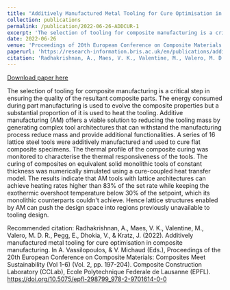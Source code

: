 ```yaml
---
title: "Additively Manufactured Metal Tooling for Cure Optimisation in Composite Manufacturing"
collection: publications
permalink: /publication/2022-06-26-ADDCUR-1
excerpt: 'The selection of tooling for composite manufacturing is a critical step in ensuring the quality of the resultant composite parts. The energy consumed during part manufacturing is used to evolve the composite properties but a substantial proportion of it is used to heat the tooling. Additive manufacturing (AM) offers a viable solution to reducing the tooling mass by generating complex tool architectures that can withstand the manufacturing process reduce mass and provide additional functionalities. A series of 16 lattice steel tools were additively manufactured and used to cure flat composite specimens. The thermal profile of the composite curing was monitored to characterise the thermal responsiveness of the tools. The curing of composites on equivalent solid monolithic tools of constant thickness was numerically simulated using a cure-coupled heat transfer model. The results indicate that AM tools with lattice architectures can achieve heating rates higher than 83% of the set rate while keeping the exothermic overshoot temperature below 30% of the setpoint, which its monolithic counterparts couldn&apos;t achieve. Hence lattice structures enabled by AM can push the design space into regions previously unavailable to tooling design.'
date: 2022-06-26
venue: 'Proceedings of 20th European Conference on Composite Materials'
paperurl: 'https://research-information.bris.ac.uk/en/publications/additively-manufactured-metal-tooling-for-cure-optimisation-in-co'
citation: 'Radhakrishnan, A., Maes, V. K., Valentine, M., Valero, M. D. R., Pegg, E., Dhokia, V., &amp; Kratz, J. (2022). Additively manufactured metal tooling for cure optimisation in composite manufacturing. In A. Vassilopoulos, &amp; V. Michaud (Eds.), Proceedings of the 20th European Conference on Composite Materials: Composites Meet Sustainability (Vol 1-6) (Vol. 2, pp. 197-204). Composite Construction Laboratory (CCLab), Ecole Polytechnique Federale de Lausanne (EPFL). https://doi.org/10.5075/epfl-298799_978-2-9701614-0-0'
---
```


<a href='https://research-information.bris.ac.uk/en/publications/additively-manufactured-metal-tooling-for-cure-optimisation-in-co' target="_blank" rel="noopener">Download paper here</a>

The selection of tooling for composite manufacturing is a critical step in ensuring the quality of the resultant composite parts. The energy consumed during part manufacturing is used to evolve the composite properties but a substantial proportion of it is used to heat the tooling. Additive manufacturing (AM) offers a viable solution to reducing the tooling mass by generating complex tool architectures that can withstand the manufacturing process reduce mass and provide additional functionalities. A series of 16 lattice steel tools were additively manufactured and used to cure flat composite specimens. The thermal profile of the composite curing was monitored to characterise the thermal responsiveness of the tools. The curing of composites on equivalent solid monolithic tools of constant thickness was numerically simulated using a cure-coupled heat transfer model. The results indicate that AM tools with lattice architectures can achieve heating rates higher than 83% of the set rate while keeping the exothermic overshoot temperature below 30% of the setpoint, which its monolithic counterparts couldn&apos;t achieve. Hence lattice structures enabled by AM can push the design space into regions previously unavailable to tooling design.

Recommended citation: Radhakrishnan, A., Maes, V. K., Valentine, M., Valero, M. D. R., Pegg, E., Dhokia, V., & Kratz, J. (2022). Additively manufactured metal tooling for cure optimisation in composite manufacturing. In A. Vassilopoulos, & V. Michaud (Eds.), Proceedings of the 20th European Conference on Composite Materials: Composites Meet Sustainability (Vol 1-6) (Vol. 2, pp. 197-204). Composite Construction Laboratory (CCLab), Ecole Polytechnique Federale de Lausanne (EPFL). https://doi.org/10.5075/epfl-298799_978-2-9701614-0-0
